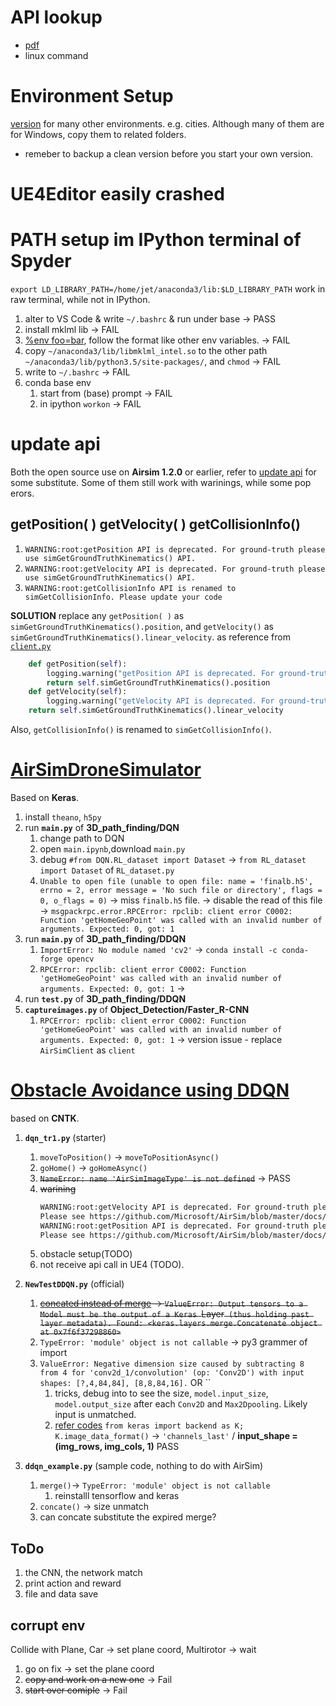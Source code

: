 # API lookup
* [pdf]()
* linux command


# Environment Setup
[version](https://github.com/Microsoft/AirSim/releases/tag/v1.2.0Linux) for many other environments. e.g. cities. Although many of them are for Windows, copy them to related folders.  
* remeber to backup a clean version before you start your own version.


# UE4Editor easily crashed

# PATH setup im IPython terminal of Spyder
`export LD_LIBRARY_PATH=/home/jet/anaconda3/lib:$LD_LIBRARY_PATH` work in raw terminal, while not in IPython. 
1. alter to VS Code & write `~/.bashrc` & run under base -> PASS
2. install mklml lib  -> FAIL
3. [%env foo=bar](https://ipython.readthedocs.io/en/stable/interactive/shell.html#environment-variables), follow the format like other env variables. -> FAIL
4. copy `~/anaconda3/lib/libmklml_intel.so` to the other path `~/anaconda3/lib/python3.5/site-packages/`, and `chmod` -> FAIL
5. write to `~/.bashrc` -> FAIL
6. conda base env
    1. start from (base) prompt -> FAIL
    2. in ipython `workon` -> FAIL


# update api
Both the open source use on __Airsim 1.2.0__ or earlier, refer to [update api](https://github.com/Microsoft/AirSim/blob/master/docs/upgrade_apis.md) for some substitute. Some of them still work with warinings, while some pop erors.
## getPosition( ) getVelocity( ) getCollisionInfo() 
1. `WARNING:root:getPosition API is deprecated. For ground-truth please use simGetGroundTruthKinematics() API.`
2. `WARNING:root:getVelocity API is deprecated. For ground-truth please use simGetGroundTruthKinematics() API.` 
3. `WARNING:root:getCollisionInfo API is renamed to simGetCollisionInfo. Please update your code`  


__SOLUTION__
replace any `getPosition( )` as `simGetGroundTruthKinematics().position`, and `getVelocity()` as `simGetGroundTruthKinematics().linear_velocity`. as reference from [`client.py`](https://github.com/Microsoft/AirSim/blob/master/PythonClient/airsim/client.py)  
``` python
    def getPosition(self):
        logging.warning("getPosition API is deprecated. For ground-truth please use simGetGroundTruthKinematics() API." + self.upgrade_api_help)
        return self.simGetGroundTruthKinematics().position
    def getVelocity(self):
        logging.warning("getVelocity API is deprecated. For ground-truth please use simGetGroundTruthKinematics() API." + self.upgrade_api_help)
    return self.simGetGroundTruthKinematics().linear_velocity
```
Also, `getCollisionInfo()` is renamed to `simGetCollisionInfo()`. 


# [AirSimDroneSimulator](https://github.com/AirSimDroneSimulator/AirSim)

Based on __Keras__.

1. install `theano`, `h5py`
2. run __`main.py`__ of __3D_path_finding/DQN__
    1. change path to DQN
    2. open `main.ipynb`,download `main.py`
    3. debug `#from DQN.RL_dataset import Dataset` -> 
`from RL_dataset import Dataset` of `RL_dataset.py`
    4. `Unable to open file (unable to open file: name = 'finalb.h5', errno = 2, error message = 'No such file or directory', flags = 0, o_flags = 0)` -> miss `finalb.h5` file. -> disable the read of this file -> `msgpackrpc.error.RPCError: rpclib: client error C0002: Function 'getHomeGeoPoint' was called with an invalid number of arguments. Expected: 0, got: 1`
3. run __`main.py`__ of __3D_path_finding/DDQN__
    1. `ImportError: No module named 'cv2'` -> `conda install -c conda-forge opencv`
    2. `RPCError: rpclib: client error C0002: Function 'getHomeGeoPoint' was called with an invalid number of arguments. Expected: 0, got: 1` ->
4. run __`test.py`__ of __3D_path_finding/DDQN__
5. __`captureimages.py`__ of __Object_Detection/Faster_R-CNN__
    1. `RPCError: rpclib: client error C0002: Function 'getHomeGeoPoint' was called with an invalid number of arguments. Expected: 0, got: 1` -> version issue - replace `AirSimClient` as `client`


# [Obstacle Avoidance using DDQN](https://github.com/npd15393/Obstacle-Avoidance-using-DDQN)
based on __CNTK__.

	


1. __`dqn_tr1.py`__ (starter)
    1. `moveToPosition()` -> `moveToPositionAsync()`
    2. `goHome()` -> `goHomeAsync()`
    3. ~~`NameError: name 'AirSimImageType' is not defined`~~ -> PASS
    4. ~~warining~~
        ``` bash
        WARNING:root:getVelocity API is deprecated. For ground-truth please use simGetGroundTruthKinematics() API.
        Please see https://github.com/Microsoft/AirSim/blob/master/docs/upgrade_apis.md for more info.
        WARNING:root:getPosition API is deprecated. For ground-truth please use simGetGroundTruthKinematics() API.
        Please see https://github.com/Microsoft/AirSim/blob/master/docs/upgrade_apis.md for more info.
        ```
    5. obstacle setup(TODO)
    4. not receive api call in UE4 (TODO).

2. __`NewTestDDQN.py`__ (official)
    1. ~~[concated instead of merge](https://stackoverflow.com/questions/51075666/how-to-implement-merge-from-keras-layers) -> `ValueError: Output tensors to a Model must be the output of a Keras `Layer` (thus holding past layer metadata). Found: <keras.layers.merge.Concatenate object at 0x7f6f37298860>`~~
    2. `TypeError: 'module' object is not callable` -> py3 grammer of import
    3. `ValueError: Negative dimension size caused by subtracting 8 from 4 for 'conv2d_1/convolution' (op: 'Conv2D') with input shapes: [?,4,84,84], [8,8,84,16].` OR ``
        1. tricks, debug into to see the size, `model.input_size`, `model.output_size` after each `Conv2D` and `Max2Dpooling`. Likely input is unmatched.
        2. [refer codes](https://github.com/keras-team/keras/blob/master/examples/mnist_cnn.py) `from keras import backend as K; K.image_data_format()` -> `'channels_last'` / __input_shape = (img_rows, img_cols, 1)__ PASS

3. __`ddqn_example.py`__ (sample code, nothing to do with AirSim) 
    1. `merge()`-> `TypeError: 'module' object is not callable`
        1. reinstalll tensorflow and keras
    2. `concate()` -> size unmatch
    3. can concate substitute the expired merge?


## ToDo
1. the CNN, the network match
2. print action and reward
3. file and data save


## corrupt env
Collide with Plane, Car -> set plane coord, Multirotor -> wait
1. go on fix -> set the plane coord
2. ~~copy and work on a new one~~ -> Fail
3. ~~start over comiple~~ -> Fail